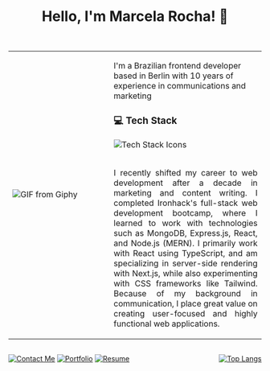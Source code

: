 
<h1 align="center">Hello, I'm Marcela Rocha! 👋</h1>
<br>
<table border=0 style="border-collapse:collapse;">
  <tr>
    <td width="40%">
      <img src="https://media.giphy.com/media/k8kITi9SAwe9JWbUaH/giphy.gif" alt="GIF from Giphy">
    </td>
    <td width="60%">
      <p align="left">I'm a Brazilian frontend developer based in Berlin with 10 years of experience in communications and marketing</p>
      <h3>💻 Tech Stack</h3>
      <img src="https://skillicons.dev/icons?i=js,ts,html,css,jquery,bootstrap,tailwind,nodejs,express,vue,git,github,mongodb,firebase,react,nextjs&theme=dark&perline=8" alt="Tech Stack Icons"><br><br>
      <p style="text-align: justify;">I recently shifted my career to web development after a decade in marketing and content writing. I completed Ironhack's full-stack web development bootcamp, where I learned to work with technologies such as MongoDB, Express.js, React, and Node.js (MERN). I primarily work with React using TypeScript, and am specializing in server-side rendering with Next.js, while also experimenting with CSS frameworks like Tailwind. Because of my background in communication, I place great value on creating user-focused and highly functional web applications.</p>
    </td>
  </tr>
</table>
<div style="display: flex; justify-content: space-between;">
  <div>
    <p align="center">
      <a href="mailto:marcelarochamartins@gmail.com"><img src="https://img.shields.io/badge/-📧%20Contact%20Me-blue" alt="Contact Me"></a>
      <a href="https://marcelarochamartins.vercel.app/"><img src="https://img.shields.io/badge/-📂%20Portfolio-orange" alt="Portfolio"></a>
      <a href="https://drive.google.com/file/d/13_608t_Q0AAFi8CQYZe_10ewSU1T76X8/view?usp=drive_link"><img src="https://img.shields.io/badge/-📄%20Resume-green" alt="Resume"></a>
    </p>
  </div>
  <div>
    <p align="center">
      <a href="https://github.com/Marcela-Rocha-Martins/github-readme-stats">
        <img src="https://github-readme-stats.vercel.app/api/top-langs/?username=Marcela-Rocha-Martins&layout=compact" alt="Top Langs">
      </a>
    </p>
  </div>
</div>
